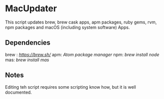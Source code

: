 # MacUpdater

This script updates brew, brew cask apps, apm packages, ruby gems, rvm, npm packages and macOS (including system software) Apps.

## Dependencies

brew : *https://brew.sh/*
apm: *Atom package manager*
npm: *brew install node*
mas: *brew install mas*

## Notes
Editing teh script requires some scripting know how, but it is well documented.
